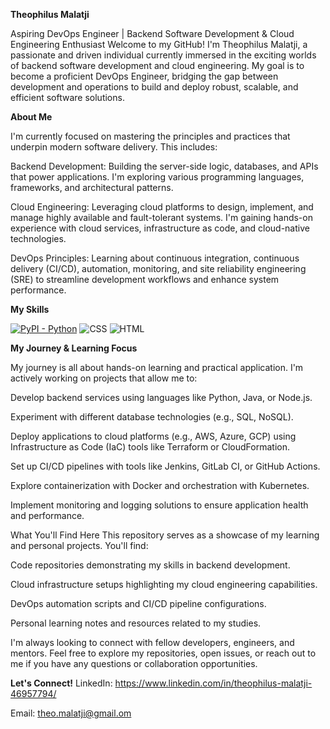 **Theophilus Malatji**

Aspiring DevOps Engineer | Backend Software Development & Cloud Engineering Enthusiast
Welcome to my GitHub! I'm Theophilus Malatji, a passionate and driven individual currently immersed in the exciting worlds of backend software development and cloud engineering. My goal is to become a proficient DevOps Engineer, bridging the gap between development and operations to build and deploy robust, scalable, and efficient software solutions.

**About Me**

I'm currently focused on mastering the principles and practices that underpin modern software delivery. This includes:

Backend Development: Building the server-side logic, databases, and APIs that power applications. I'm exploring various programming languages, frameworks, and architectural patterns.

Cloud Engineering: Leveraging cloud platforms to design, implement, and manage highly available and fault-tolerant systems. I'm gaining hands-on experience with cloud services, infrastructure as code, and cloud-native technologies.

DevOps Principles: Learning about continuous integration, continuous delivery (CI/CD), automation, monitoring, and site reliability engineering (SRE) to streamline development workflows and enhance system performance.

**My Skills**

[![PyPI - Python](https://img.shields.io/pypi/pyversions/iconsdk?logo=pypi)](https://pypi.org/project/iconsdk)
![CSS](https://img.shields.io/badge/-CSS-1572B6?style=flat-square&logo=css3&logoColor=white)
![HTML](https://img.shields.io/badge/-HTML-E34F26?style=flat-square&logo=html5&logoColor=white)


**My Journey & Learning Focus**

My journey is all about hands-on learning and practical application. I'm actively working on projects that allow me to:

Develop backend services using languages like Python, Java, or Node.js.

Experiment with different database technologies (e.g., SQL, NoSQL).

Deploy applications to cloud platforms (e.g., AWS, Azure, GCP) using Infrastructure as Code (IaC) tools like Terraform or CloudFormation.

Set up CI/CD pipelines with tools like Jenkins, GitLab CI, or GitHub Actions.

Explore containerization with Docker and orchestration with Kubernetes.

Implement monitoring and logging solutions to ensure application health and performance.

What You'll Find Here
This repository serves as a showcase of my learning and personal projects. You'll find:

Code repositories demonstrating my skills in backend development.

Cloud infrastructure setups highlighting my cloud engineering capabilities.

DevOps automation scripts and CI/CD pipeline configurations.

Personal learning notes and resources related to my studies.

I'm always looking to connect with fellow developers, engineers, and mentors. Feel free to explore my repositories, open issues, or reach out to me if you have any questions or collaboration opportunities.

**Let's Connect!**
LinkedIn: https://www.linkedin.com/in/theophilus-malatji-46957794/

Email: theo.malatji@gmail.om
